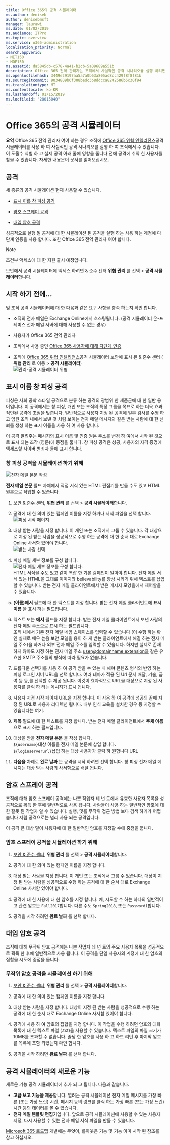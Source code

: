 ```yaml
---
title: Office 365의 공격 시뮬레이터
ms.author: deniseb
author: denisebmsft
manager: laurawi
ms.date: 01/02/2019
ms.audience: ITPro
ms.topic: overview
ms.service: o365-administration
localization_priority: Normal
search.appverid:
- MET150
- MOE150
ms.assetid: da5845db-c578-4a41-b2cb-5a09689a551b
description: Office 365 전역 관리자는 조직에서 사실적인 공격 시나리오를 실행 하려면 공격 시뮬레이터를 사용할 수 있습니다. 이 도울수 식별 하 고 실제 공격 비즈니스를 방문한 전에 공격에 취약 한 사용자를 찾을 수 있습니다.
ms.openlocfilehash: 3449e29197aa5a7a0b63a805ad8cc429f8f8f81b
ms.sourcegitcommit: 9034809b6f308bedc3b8ddcca8242586b5c30f94
ms.translationtype: MT
ms.contentlocale: ko-KR
ms.lasthandoff: 01/15/2019
ms.locfileid: "28015040"
---
```

# <a name="attack-simulator-in-office-365"></a>Office 365의 공격 시뮬레이터

**요약** Office 365 전역 관리자 여야 하는 경우 조직에 [Office 365 위협 인텔리전스](office-365-ti.md)공격 시뮬레이터를 사용 하 여 사실적인 공격 시나리오를 실행 하 여 조직에서 수 있습니다. 이 도울수 식별 하 고 실제 공격 아래 줄에 영향을 줍니다 전에 공격에 취약 한 사용자를 찾을 수 있습니다. 자세한 내용은이 문서를 읽어보십시오.
  
## <a name="the-attacks"></a>공격

세 종류의 공격 시뮬레이션 현재 사용할 수 있습니다.
  
- [표시 이름 창 피싱 공격](attack-simulator.md#spearphish)
    
- [암호 스프레이 공격](attack-simulator.md#passwordspray)
    
- [대입 암호 공격](attack-simulator.md#bruteforce)
    
성공적으로 실행 될 공격에 대 한 시뮬레이션 된 공격을 실행 하는 사용 하는 계정에 다단계 인증을 사용 합니다. 또한 Office 365 전역 관리자 여야 합니다.
  
> [!NOTE]
> 조건부 액세스에 대 한 지원 출시 예정입니다. 
  
보안에서 공격 시뮬레이터에 액세스 하려면 &amp; 준수 센터 **위협 관리** 를 선택 \> **공격 시뮬레이터**합니다.
  
## <a name="before-you-begin"></a>시작 하기 전에...

및 조직 공격 시뮬레이터에 대 한 다음과 같은 요구 사항을 충족 하는지 확인 합니다.
      
- 조직의 전자 메일은 Exchange Online에서 호스팅됩니다. (공격 시뮬레이터 온-프레미스 전자 메일 서버에 대해 사용할 수 없는 경우)
    
- 사용자가 Office 365 전역 관리자
    
- 조직에서 사용 중인 [Office 365 사용자에 대해 다단계 인증](https://docs.microsoft.com/office365/admin/security-and-compliance/set-up-multi-factor-authentication?view=o365-worldwide)
 
- 조직에 [Office 365 위협 인텔리전스](office-365-ti.md)공격 시뮬레이터 보안에 표시 된 &amp; 준수 센터 ( **위협 관리** 로 이동 \> **공격 시뮬레이터**)<br/>![관리-공격 시뮬레이터 위협](media/ThreatMgmt-AttackSimulator.png)

    
## <a name="display-name-spear-phishing-attack"></a>표시 이름 창 피싱 공격

피싱은 사회 공학 스타일 공격으로 분류 하는 공격의 광범위 한 제품군에 대 한 일반 용어입니다. 이 공격에서는 창 피싱, 개인 또는 조직의 특정 그룹을 목표로 하는 더욱 효과적인된 공격에 초점을 맞춥니다. 일반적으로 사용자 지정 된 공격에 일부 검사를 수행 하 고 임원 조직 내에서 보낸 것 처럼 보이는 전자 메일 메시지와 같은 받는 사람에 대 한 신뢰를 생성 하는 표시 이름을 사용 하 여 사용 합니다.
  
이 공격 알려주는 메시지의 표시 이름 및 인증 원본 주소를 변경 하 여에서 시작 된 것으로 표시 되는 조작 (영문)에 중점을 둡니다. 창 피싱 공격은 성공, 사용자의 자격 증명에 액세스할 사이버 범죄자 들에 표시 합니다.
  
### <a name="to-simulate-a-spear-phishing-attack"></a>창 피싱 공격을 시뮬레이션 하기 위해

![전자 메일 본문 작성](media/9bd65af4-1f9d-45c1-8c06-796d7ccfd425.jpg)
  
**전자 메일 본문** 필드 자체에서 직접 서식 있는 HTML 편집기를 만들 수도 있고 HTML 원본으로 작업할 수 있습니다.
  
1. [보안 &amp; 준수 센터](https://protection.office.com), **위협 관리** 를 선택 \> **공격 시뮬레이터**합니다.
    
2. 공격에 대 한 의미 있는 캠페인 이름을 지정 하거나 서식 파일을 선택 합니다. <br/>![피싱 시작 페이지](media/5e93b3cc-5981-462f-8b45-bdf85d97f1b8.jpg)
  
3. 대상 받는 사람을 지정 합니다. 이 개인 또는 조직에서 그룹 수 있습니다. 각 대상으로 지정 된 받는 사람을 성공적으로 수행 하는 공격에 대 한 순서 대로 Exchange Online 사서함 있어야 합니다. <br/>![받는 사람 선택](media/faf8c2e0-6175-4cd7-8265-0c8e727f4d0f.jpg)
  
4. 피싱 메일 세부 정보를 구성 합니다. <br/>![전자 메일 세부 정보를 구성 합니다.](media/f043608f-f8ce-4aae-be28-86e8ecc524a9.jpg)<br/>HTML 서식을 수도 있고 같이 복잡 한 기본 캠페인이 알아야 합니다. 전자 메일 서식 있는 HTML을 그대로 이미지와 believability를 향상 시키기 위해 텍스트를 삽입할 수 있습니다. 받는 전자 메일 클라이언트에서 받은 메시지 모양을에서 제어할을 수 있습니다.
    
5. **(이름)에서** 필드에 대 한 텍스트를 지정 합니다. 받는 전자 메일 클라이언트에 **표시 이름** 을 표시 하는 필드입니다. 
    
6. 텍스트 또는 **에서** 필드를 지정 합니다. 받는 전자 메일 클라이언트에서 보낸 사람의 전자 메일 주소으로 표시 하는 필드입니다.<br/>조직 내에서 기존 전자 메일 네임 스페이스를 입력할 수 있습니다 (이 수행 하는 확인 실제로 매우 높음 보안 모델을 용이 하 게 받는 클라이언트에서 해결 하는 전자 메일 주소)을 하거나 외부 전자 메일 주소를 입력할 수 있습니다. 하지만 실제로 존재 하지 않아도 지정 하는 전자 메일 주소 user@domainname.extension와 같은 유효한 SMTP 주소를의 형식에 따라 필요가 없습니다. 
  
7. 드롭다운 선택기를 사용 하 여 공격 받을 수 있는 내 해야 콘텐츠 형식의 반영 하는 피싱 로그인 서버 URL을 선택 합니다. 여러 테마가 적용 된 Url 문서 배달, 기술, 급여 등 등,를 선택할 수 제공 됩니다. 이것이 효과적으로 URL을 대상으로 지정 된 사용자를 클릭 하 라는 메시지가 표시 됩니다.
    
8. 사용자 지정 시작 페이지 URL을 지정 합니다. 이 사용 하 여 공격에 성공의 끝에 지정 된 URL로 사용자 리디렉션 됩니다. 내부 인식 교육을 설치한 경우 등 지정할 수 있습니다는 여기.
    
9. **제목** 필드에 대 한 텍스트를 지정 합니다. 받는 전자 메일 클라이언트에서 **주체 이름** 으로 표시 하는 필드입니다. 
    
10. 대상을 받을 **전자 메일 본문** 을 작성 합니다. <br/>`${username}`대상 이름을 전자 메일 본문에 삽입 합니다. <br/>`${loginserverurl}`삽입 하는 대상 사용자가 클릭 하 원합니다 URL 
    
11. **다음을** 차례로 **완료 날짜** 는 공격을 시작 하려면 선택 합니다. 창 피싱 전자 메일 메시지는 대상 받는 사람의 사서함으로 배달 됩니다. 
    
## <a name="password-spray-attack"></a>암호 스프레이 공격

조직에 대해 암호 스프레이 공격에는 나쁜 작업자 테 넌 트에서 유효한 사용자 목록을 성공적으로 획득 한 후에 일반적으로 사용 됩니다. 사람들이 사용 하는 일반적인 암호에 대 한 잘못 된 작업자 알 수 있습니다. 실행, 및를 무작위 접근 방법 보다 검색 하기가 어렵습니다 저렴 공격으로는 널리 사용 되는 공격입니다.
  
이 공격 큰 대상 밑이 사용자에 대 한 일반적인 암호를 지정할 수에 중점을 둡니다.
  
### <a name="to-simulate-a-password-spray-attack"></a>암호 스프레이 공격을 시뮬레이션 하기 위해

1. [보안 &amp; 준수 센터](https://protection.office.com), **위협 관리** 를 선택 \> **공격 시뮬레이터**합니다.
    
2. 공격에 대 한 의미 있는 캠페인 이름을 지정 합니다.
    
3. 대상 받는 사람을 지정 합니다. 이 개인 또는 조직에서 그룹 수 있습니다. 대상이 지정 된 받는 사람을 성공적으로 수행 하는 공격에 대 한 순서 대로 Exchange Online 사서함 있어야 합니다.
    
4. 공격에 대 한 사용에 대 한 암호를 지정 합니다. 예, 시도할 수 하는 하나의 일반적이 고 관련 암호는 `Fall2017`합니다. 다른 수도 `Spring2018`, 또는 `Password1`합니다.
    
5. 공격을 시작 하려면 **완료 날짜** 를 선택 합니다. 
    
## <a name="brute-force-password-attack"></a>대입 암호 공격

조직에 대해 무작위 암호 공격에는 나쁜 작업자 테 넌 트의 주요 사용자 목록을 성공적으로 획득 한 후에 일반적으로 사용 됩니다. 이 공격을 단일 사용자의 계정에 대 한 암호의 집합을 시도에 중점을 둡니다.
  
### <a name="to-simulate-a-brute-force-password-attack"></a>무작위 암호 공격을 시뮬레이션 하기 위해

1. [보안 &amp; 준수 센터](https://protection.office.com), **위협 관리** 를 선택 \> **공격 시뮬레이터**합니다.
    
2. 공격에 대 한 의미 있는 캠페인 이름을 지정 합니다.
    
3. 대상 받는 사람을 지정 합니다. 대상이 지정 된 받는 사람을 성공적으로 수행 하는 공격에 대 한 순서 대로 Exchange Online 사서함 있어야 합니다.
    
4. 공격에 사용 하 여 암호의 집합을 지정 합니다. 이 작업을 수행 하려면 암호의 대화 목록에 대 한 텍스트 파일 (.txt)을 사용할 수 있습니다. 텍스트 파일의 파일 크기가 10MB를 초과할 수 없습니다. 줄당 한 암호를 사용 하 고 하드 리턴 후 마지막 암호를 목록에 포함 되었는지 확인 합니다.
    
5. 공격을 시작 하려면 **완료 날짜** 를 선택 합니다. 
    
## <a name="new-features-in-attack-simulator"></a>공격 시뮬레이터의 새로운 기능

새로운 기능 공격 시뮬레이터에 추가 되 고 됩니다. 다음과 같습니다.
- **고급 보고 기능을 제공**합니다. 열려는 공격 시뮬레이션 전자 메일 메시지를 가장 빠른 (또는 가장 느린) 시간, 메시지 등의 링크를 클릭 하는 가장 빠른 (또는 가장 느린) 시간 등의 데이터를 볼 수 있습니다.
- **전자 메일 템플릿 편집기**입니다. 앞으로 공격 시뮬레이션에 사용할 수 있는 사용자 지정, 다시 사용할 수 있는 전자 메일 서식 파일을 만들 수 있습니다.

[Microsoft 365 로드맵](https://www.microsoft.com/microsoft-365/roadmap) 개발에는 무엇이, 롤아웃은 기능 및 기능 이미 시작 된 참조를 참고 하십시오.



